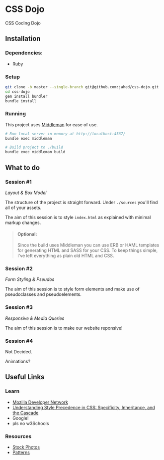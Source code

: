 # CSS Dojo

CSS Coding Dojo

## Installation

### Dependencies:
- Ruby

### Setup
```sh
git clone -b master --single-branch git@github.com:jahed/css-dojo.git
cd css-dojo
gem install bundler
bundle install
```

### Running

This project uses [Middleman](http://middlemanapp.com) for ease of use.

```sh
# Run local server in-memory at http://localhost:4567/
bundle exec middleman

# Build project to ./build
bundle exec middleman build
```

## What to do

### Session #1

*Layout & Box Model*

The structure of the project is straight forward. Under `./sources` you'll find all of your assets.

The aim of this session is to style `index.html` as explained with minimal markup changes.

> #### Optional:
> Since the build uses Middleman you can use ERB or HAML templates for generating HTML and SASS for your CSS. To keep
> things simple, I've left everything as plain old HTML and CSS.

### Session #2

*Form Styling & Pseudos*

The aim of this session is to style form elements and make use of pseudoclasses and pseudoelements.

### Session #3

*Responsive & Media Queries*

The aim of this session is to make our website reponsive!

### Session #4

Not Decided.

Animations?


## Useful Links

### Learn

- [Mozilla Developer Network](https://developer.mozilla.org/en-US/docs/Web/CSS)
- [Understanding Style Precedence in CSS: Specificity, Inheritance, and the Cascade](http://www.vanseodesign.com/css/css-specificity-inheritance-cascaade/)
- Google!
- pls no w3Schools

### Resources

- [Stock Photos](https://unsplash.com/)
- [Patterns](http://subtlepatterns.com/)

